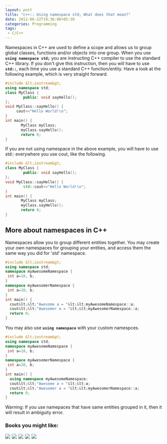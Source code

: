 ```yaml
---
layout: post
title: "c++:: Using namespace std; What does that mean?"
date: 2012-06-22T19:36:00+05:30
categories: Programming
tags:
 - C/C++
---
```


Namespaces in C++ are used to define a scope and allows us to group global classes, functions and/or objects into one group.
When you use <code><strong>using namespace std;</strong></code> you are instructing C++ compiler to use the standard C++ library. If you don't give this instruction, then you will have to use <code><strong>std::</strong></code>, each time you use a standard C++ function/entity.
 Have a look at the following example, which is very straight forward.

```cpp
#include &lt;iostream&gt;
using namespace std;
class MyClass {
        public: void sayHello();
};
void MyClass::sayHello() {
     cout<<"Hello World!\n";
}
int main() {
       MyClass myClass;
       myClass.sayHello();
       return 0;
}
```

If you are not using namespace in the above example, you will have to use std:: everywhere you use cout, like the following.

```cpp
#include &lt;iostream&gt;
class MyClass {
        public: void sayHello();
};
void MyClass::sayHello() {
        std::cout<<"Hello World!\n";
}
int main() {
       MyClass myClass;
       myClass.sayHello();
       return 0;
}
```

<h2>More about namespaces in C++</h2>Namespaces allow you to group different entities together. You may create your own namespaces for grouping your entities, and access them the same way you did for '<em>std</em>' namespace.

 ```cpp
#include &lt;iostream&gt;
using namespace std;
namespace myAwesomeNamespace {
  int a=10, b;
}
namespace myAwesomerNamespace {
  int a=20, b;
}
int main() {
   cout&lt;&lt;"Awesome a = "&lt;&lt;myAwesomeNamespace::a;
   cout&lt;&lt;"Awesomer a = "&lt;&lt;myAwesomerNamespace::a;
   return 0;
}
```

You may also use <code><strong>using namespace</strong></code> with your custom namespces.

 ```cpp
#include &lt;iostream&gt;
using namespace std;
namespace myAwesomeNamespace {
  int a=10, b;
}
namespace myAwesomerNamespace {
  int a=20, b;
}
int main() {
   using namespace myAwesomeNamespace;
   cout&lt;&lt;"Awesome a = "&lt;&lt;a;
   cout&lt;&lt;"Awesomer a = "&lt;&lt;myAwesomerNamespace::a;
   return 0;
}
```

Warning: If you use namepaces that have same entities grouped in it, then it will result in ambiguity error.

<div class="my-amazon-links">
<h3>Books you might like:</h3> <a href="http://www.amazon.com/gp/product/1840784326/ref=as_li_ss_il?ie=UTF8&tag=thelaccur-20&linkCode=as2&camp=1789&creative=390957&creativeASIN=1840784326"><img border="0" src="http://ws.assoc-amazon.com/widgets/q?_encoding=UTF8&Format=_SL160_&ASIN=1840784326&MarketPlace=US&ID=AsinImage&WS=1&tag=thelaccur-20&ServiceVersion=20070822" ></a><img src="http://www.assoc-amazon.com/e/ir?t=thelaccur-20&l=as2&o=1&a=1840784326" width="1" height="1" border="0" alt="" style="border:none !important; margin:0px !important;" /> <a href="http://www.amazon.com/gp/product/0672329417/ref=as_li_ss_il?ie=UTF8&tag=thelaccur-20&linkCode=as2&camp=1789&creative=390957&creativeASIN=0672329417"><img border="0" src="http://ws.assoc-amazon.com/widgets/q?_encoding=UTF8&Format=_SL160_&ASIN=0672329417&MarketPlace=US&ID=AsinImage&WS=1&tag=thelaccur-20&ServiceVersion=20070822" ></a><img src="http://www.assoc-amazon.com/e/ir?t=thelaccur-20&l=as2&o=1&a=0672329417" width="1" height="1" border="0" alt="" style="border:none !important; margin:0px !important;" /> <a href="http://www.amazon.com/gp/product/0596004192/ref=as_li_ss_il?ie=UTF8&tag=thelaccur-20&linkCode=as2&camp=1789&creative=390957&creativeASIN=0596004192"><img border="0" src="http://ws.assoc-amazon.com/widgets/q?_encoding=UTF8&Format=_SL160_&ASIN=0596004192&MarketPlace=US&ID=AsinImage&WS=1&tag=thelaccur-20&ServiceVersion=20070822" ></a><img src="http://www.assoc-amazon.com/e/ir?t=thelaccur-20&l=as2&o=1&a=0596004192" width="1" height="1" border="0" alt="" style="border:none !important; margin:0px !important;" />  <a href="http://www.amazon.com/gp/product/020170353X/ref=as_li_ss_il?ie=UTF8&tag=thelaccur-20&linkCode=as2&camp=1789&creative=390957&creativeASIN=020170353X"><img border="0" src="http://ws.assoc-amazon.com/widgets/q?_encoding=UTF8&Format=_SL160_&ASIN=020170353X&MarketPlace=US&ID=AsinImage&WS=1&tag=thelaccur-20&ServiceVersion=20070822" ></a><img src="http://www.assoc-amazon.com/e/ir?t=thelaccur-20&l=as2&o=1&a=020170353X" width="1" height="1" border="0" alt="" style="border:none !important; margin:0px !important;" /> <a href="http://www.amazon.com/gp/product/0470317264/ref=as_li_ss_il?ie=UTF8&tag=thelaccur-20&linkCode=as2&camp=1789&creative=390957&creativeASIN=0470317264"><img border="0" src="http://ws.assoc-amazon.com/widgets/q?_encoding=UTF8&Format=_SL160_&ASIN=0470317264&MarketPlace=US&ID=AsinImage&WS=1&tag=thelaccur-20&ServiceVersion=20070822" ></a><img src="http://www.assoc-amazon.com/e/ir?t=thelaccur-20&l=as2&o=1&a=0470317264" width="1" height="1" border="0" alt="" style="border:none !important; margin:0px !important;" />
